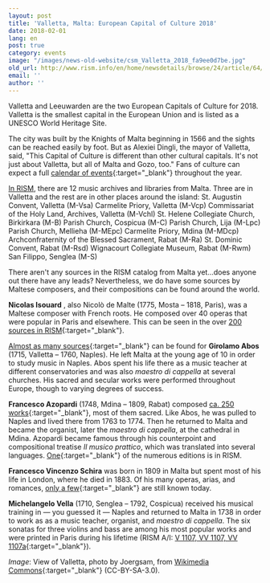 ```yaml
---
layout: post
title: 'Valletta, Malta: European Capital of Culture 2018'
date: 2018-02-01
lang: en
post: true
category: events
image: "/images/news-old-website/csm_Valletta_2018_fa9ee0d7be.jpg"
old_url: http://www.rism.info/en/home/newsdetails/browse/24/article/64/valletta-malta-european-capital-of-culture-2018.html
email: ''
author: ''
---
```


Valletta and Leeuwarden are the two European Capitals of Culture for 2018. Valletta is the smallest capital in the European Union and is listed as a UNESCO World Heritage Site.

The city was built by the Knights of Malta beginning in 1566 and the sights can be reached easily by foot. But as Alexiei Dingli, the mayor of Valletta, said, "This Capital of Culture is different than other cultural capitals. It's not just about Valletta, but all of Malta and Gozo, too." Fans of culture can expect a full [calendar of events](https://valletta2018.org/){:target="_blank"} throughout the year.

[In RISM](/community/sigla.html), there are 12 music archives and libraries from Malta. Three are in Valletta and the rest are in other places around the island:
St. Augustin Convent, Valletta (M-Vsa)
Carmelite Priory, Valletta (M-Vcp)
Commissariat of the Holy Land, Archives, Valletta (M-Vchl)
St. Helene Collegiate Church, Birkirkara (M-B)
Parish Church, Cospicua (M-C)
Parish Church, Lija (M-Lpc)
Parish Church, Mellieha (M-MEpc)
Carmelite Priory, Mdina (M-MDcp)
Archconfraternity of the Blessed Sacrament, Rabat (M-Ra)
St. Dominic Convent, Rabat (M-Rsd)
Wignacourt Collegiate Museum, Rabat (M-Rwm)
San Filippo, Senglea (M-S)

There aren't any sources in the RISM catalog from Malta yet...does anyone out there have any leads? Nevertheless, we do have some sources by Maltese composers, and their compositions can be found around the world.

**Nicolas Isouard** , also Nicolò de Malte (1775, Mosta – 1818, Paris), was a Maltese composer with French roots. He composed over 40 operas that were popular in Paris and elsewhere. This can be seen in the over [200 sources in RISM](https://opac.rism.info/search?View=rism&author=Isouard+Nicolas&Language=en){:target="_blank"}.

[Almost as many sources](https://opac.rism.info/search?View=rism&author=Abos+Girolamo&Language=en){:target="_blank"} can be found for **Girolamo Abos** (1715, Valletta – 1760, Naples). He left Malta at the young age of 10 in order to study music in Naples. Abos spent his life there as a music teacher at different conservatories and was also _maestro di cappella_ at several churches. His sacred and secular works were performed throughout Europe, though to varying degrees of success.

**Francesco Azopardi** (1748, Mdina – 1809, Rabat) composed [ca. 250 works](https://opac.rism.info/search?View=rism&author=Azopardi+Francesco&Language=en){:target="_blank"}, most of them sacred. Like Abos, he was pulled to Naples and lived there from 1763 to 1774. Then he returned to Malta and became the organist, later the _maestro di cappella_, at the cathedral in Mdina. Azopardi became famous through his counterpoint and compositional treatise _Il musico prattico_, which was translated into several languages. [One](https://opac.rism.info/search?id=00001000000006&Language=en){:target="_blank"} of the numerous editions is in RISM.

**Francesco Vincenzo Schira** was born in 1809 in Malta but spent most of his life in London, where he died in 1883. Of his many operas, arias, and romances, [only a few](https://opac.rism.info/search?View=rism&author=Schira+Francesco&Language=en){:target="_blank"} are still known today.

**Michelangelo Vella** (1710, Senglea – 1792, Cospicua) received his musical training in — you guessed it — Naples and returned to Malta in 1738 in order to work as as a music teacher, organist, and _maestro di cappella_. The six sonatas for three violins and bass are among his most popular works and were printed in Paris during his lifetime (RISM A/I: [V 1107, VV 1107, VV 1107a](https://opac.rism.info/search?View=rism&author=Vella+Michelangelo&Language=en){:target="_blank"}).

_Image_: View of Valletta, photo by Joergsam, from [Wikimedia Commons](https://commons.wikimedia.org/wiki/File:VallettaAufMalta2000.JPG){:target="_blank"} (CC-BY-SA-3.0).